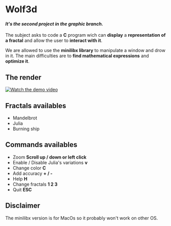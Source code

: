 # **Wolf3d**
#### *It's the second project in the graphic branch.*

The subject asks to code a **C** program wich can **display** a **representation of a fractal** and allow the user to **interact with it**.

We are allowed to use the **minilibx library** to manipulate a window and drow in it.
The main difficulties are to **find mathematical expressions** and **optimize it**.

## **The render**


[![Watch the demo video](https://github.com/afanneau42/readme_ressources/blob/master/wolf3d/demo_wolf3d.png)](https://www.youtube.com/embed/c9iMmM2s15k)


## **Fractals availables**

* Mandelbrot
* Julia
* Burning ship

## **Commands availables**

* Zoom						**Scroll up / down or left click**
* Enable / Disable Julia's variations		**v**
* Change color				**C**
* Add accuracy			**+ / -**
* Help						**H**
* Change fractals			**1 2 3**
* Quit						**ESC**

## **Disclaimer**

The minilibx version is for MacOs so it probably won't work on other OS.

